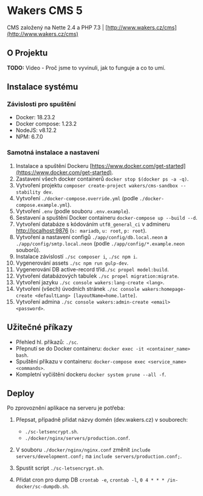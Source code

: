 # Wakers CMS 5

CMS založený na Nette 2.4 a PHP 7.3 | [http://www.wakers.cz/cms](http://www.wakers.cz/cms)

## O Projektu
**TODO:** Video - Proč jsme to vyvinuli, jak to funguje a co to umí.


## Instalace systému

### Závislosti pro spuštění
- Docker: 18.23.2
- Docker compose: 1.23.2
- NodeJS: v8.12.2
- NPM: 6.7.0

### Samotná instalace a nastavení
1. Instalace a spuštění Dockeru [https://www.docker.com/get-started](https://www.docker.com/get-started).
1. Zastavení všech docker containerů `docker stop $(docker ps -a -q)`.
1. Vytvoření projektu `composer create-project wakers/cms-sandbox --stability dev`.
1. Vytvoření `./docker-compose.override.yml` (podle `./docker-compose.example.yml`).
1. Vytvoření `.env` (podle souboru `.env.example`).
1. Sestavení a spuštění Docker containeru `docker-compose up --build --d`.
1. Vytvoření databáze s kódováním `utf8_general_ci` v admineru [http://localhost:9876](http://localhost:9876) (`s: mariadb`, `u: root`, `p: root`).
1. Vytvoření a nastavení configů `./app/config/db.local.neon` a `./app/config/smtp.local.neon` (podle `./app/config/*.example.neon` souborů).
1. Instalace závislostí `./sc composer i`, `./sc npm i`.
1. Vygenerování assets `./sc npm run gulp-dev`.
1. Vygenerování DB active-record tříd`./sc propel model:build`.
1. Vytvoření databázových tabulek `./sc propel migration:migrate`.
1. Vytvoření jazyku `./sc console wakers:lang-create <lang>`.
1. Vytvoření (všech) úvodních stránek `./sc console wakers:homepage-create <defaultLang> [layoutName=home.latte]`.
1. Vytvoření admina `./sc console wakers:admin-create <email> <password>`.

## Užitečné příkazy
- Přehled hl. příkazů: `./sc`.
- Přepnutí se do Docker containeru: `docker exec -it <container_name> bash`.
- Spuštění příkazu v containeru: `docker-compose exec <service_name> <commands>`.
- Kompletní vyčištění dockeru `docker system prune --all -f`.

## Deploy
Po zprovoznění aplikace na serveru je potřeba:

1. Přepsat, případně přidat názvy domén (dev.wakers.cz) v souborech:
    - `./sc-letsencrypt.sh`.
    - `./docker/nginx/servers/production.conf`.
    
2. V souboru `./docker/nginx/nginx.conf` změnit `include servers/development.conf;`  na `include servers/production.conf;`.
3. Spustit script `./sc-letsencrypt.sh`.
4. Přidat cron pro dump DB `crontab -e`, `crontab -l`, `0 4 * * * /in-docker/sc-dumpdb.sh`.